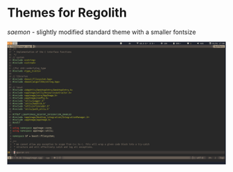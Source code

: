 # Themes for Regolith

_saemon_ - slightly modified standard theme with a smaller fontsize

![theme screenshot](theme_screenshot.png)
